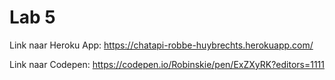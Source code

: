 # Lab 5
Link naar Heroku App: https://chatapi-robbe-huybrechts.herokuapp.com/

Link naar Codepen: https://codepen.io/Robinskie/pen/ExZXyRK?editors=1111
